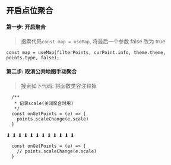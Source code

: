 ## 开启点位聚合

#### 第一步: 开启聚合
> 搜索代码`const map = useMap`, 将最后一个参数 false 改为 true
```
const map = useMap(filterPoints, curPoint.info, theme.theme, points.type, false);
```

#### 第二步: 取消公共地图手动聚合

> 搜索如下代码: 将函数类容注释掉

```
  /**
   * 记录scale(关闭聚合时用)
   */
  const onGetPoints = (e) => {
    points.scaleChange(e.scale)
  }
```
⬇   ⬇   ⬇   ⬇   ⬇   ⬇   ⬇   ⬇   ⬇   ⬇   ⬇   ⬇   
```
  const onGetPoints = (e) => {
    // points.scaleChange(e.scale)
  }
```
